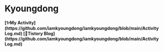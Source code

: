 <!--
**iamkyoungdong/iamkyoungdong** is a ✨ _special_ ✨ repository because its `README.md` (this file) appears on your GitHub profile.

introduction

Name

visiter's number

most used language

tistory link

my activity-> activity log

my project
-Link1
-Link2

study
-link1
-link2
.
.
.


-->

<H1> Kyoungdong</H1>
<H4>
[✨My Activity](https://github.com/iamkyoungdong/iamkyoungdong/blob/main/ActivityLog.md)  
[💫Tistory Blog](https://github.com/iamkyoungdong/iamkyoungdong/blob/main/ActivityLog.md)
